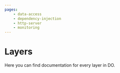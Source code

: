 ```yaml
---
pages:
    - data-access
    - dependency-injection
    - http-server
    - monitoring
---
```


# Layers

Here you can find documentation for every layer in DO.
